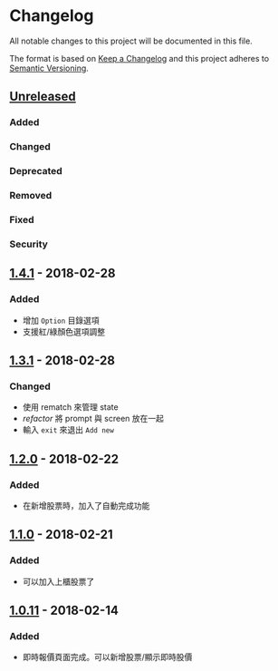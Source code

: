 # Changelog

All notable changes to this project will be documented in this file.

The format is based on [Keep a Changelog](http://keepachangelog.com/en/1.0.0/)
and this project adheres to [Semantic Versioning](http://semver.org/spec/v2.0.0.html).

## [Unreleased]

### Added

### Changed

### Deprecated

### Removed

### Fixed

### Security

## [1.4.1] - 2018-02-28

### Added

* 增加 `Option` 目錄選項
* 支援紅/綠顏色選項調整

## [1.3.1] - 2018-02-28

### Changed

* 使用 rematch 來管理 state
* _refactor_ 將 prompt 與 screen 放在一起
* 輸入 `exit` 來退出 `Add new`

## [1.2.0] - 2018-02-22

### Added

* 在新增股票時，加入了自動完成功能

## [1.1.0] - 2018-02-21

### Added

* 可以加入上櫃股票了

## [1.0.11] - 2018-02-14

### Added

* 即時報價頁面完成。可以新增股票/顯示即時股價

[unreleased]: https://github.com/kaddopur/twse/compare/v1.4.1...HEAD
[1.4.1]: https://github.com/kaddopur/twse/compare/v1.3.1...v1.4.1
[1.3.1]: https://github.com/kaddopur/twse/compare/v1.2.0...v1.3.1
[1.2.0]: https://github.com/kaddopur/twse/compare/v1.1.0...v1.2.0
[1.1.0]: https://github.com/kaddopur/twse/compare/v1.0.11...v1.1.0
[1.0.11]: https://github.com/kaddopur/twse/compare/v1.0.8...v1.0.11
